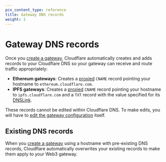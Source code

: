 ```yaml
---
pcx_content_type: reference
title: Gateway DNS records
weight: 1
---
```


# Gateway DNS records

Once you [create a gateway](/web3/how-to/manage-gateways/#create-a-gateway), Cloudflare automatically creates and adds records to your Cloudflare DNS so your gateway can receive and route traffic appropriately:

- **Ethereum gateways**: Creates a [proxied](/dns/manage-dns-records/reference/proxied-dns-records/) `CNAME` record pointing your hostname to `ethereum.cloudflare.com`.
- **IPFS gateways**: Creates a [proxied](/dns/manage-dns-records/reference/proxied-dns-records/) `CNAME` record pointing your hostname to `ipfs.cloudflare.com` and a `TXT` record with the value specified for its [DNSLink](/web3/ipfs-gateway/concepts/dnslink/#how-is-it-used-with-cloudflare).

These records cannot be edited within Cloudflare DNS. To make edits, you will have to [edit the gateway configuration](/web3/how-to/manage-gateways/#edit-a-gateway) itself.

## Existing DNS records

When you [create a gateway](/web3/how-to/manage-gateways/#create-a-gateway) using a hostname with pre-existing DNS records, Cloudflare automatically overwrites your existing records to make them apply to your Web3 gateway.

